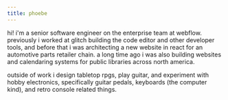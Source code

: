 ```yaml
---
title: phoebe
---
```


hi! i'm a senior software engineer on the enterprise team at webflow. previously
i worked at glitch building the code editor and other developer tools, and
before that i was architecting a new website in react for an automotive parts
retailer chain. a long time ago i was also building websites and calendaring
systems for public libraries across north america.

outside of work i design tabletop rpgs, play guitar, and experiment with hobby electronics,
specifically guitar pedals, keyboards (the computer kind), and retro
console related things.
